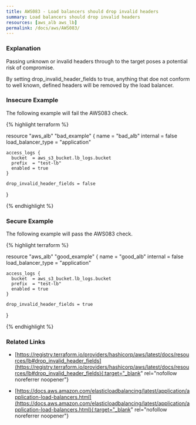 ```yaml
---
title: AWS083 - Load balancers should drop invalid headers
summary: Load balancers should drop invalid headers 
resources: [aws_alb aws_lb] 
permalink: /docs/aws/AWS083/
---
```

### Explanation


Passing unknown or invalid headers through to the target poses a potential risk of compromise. 

By setting drop_invalid_header_fields to true, anything that doe not conform to well known, defined headers will be removed by the load balancer.



### Insecure Example

The following example will fail the AWS083 check.

{% highlight terraform %}

resource "aws_alb" "bad_example" {
	name               = "bad_alb"
	internal           = false
	load_balancer_type = "application"
	
	access_logs {
	  bucket  = aws_s3_bucket.lb_logs.bucket
	  prefix  = "test-lb"
	  enabled = true
	}
  
	drop_invalid_header_fields = false
  }

{% endhighlight %}



### Secure Example

The following example will pass the AWS083 check.

{% highlight terraform %}

resource "aws_alb" "good_example" {
	name               = "good_alb"
	internal           = false
	load_balancer_type = "application"
	
	access_logs {
	  bucket  = aws_s3_bucket.lb_logs.bucket
	  prefix  = "test-lb"
	  enabled = true
	}
  
	drop_invalid_header_fields = true
  }

{% endhighlight %}



### Related Links


- [https://registry.terraform.io/providers/hashicorp/aws/latest/docs/resources/lb#drop_invalid_header_fields](https://registry.terraform.io/providers/hashicorp/aws/latest/docs/resources/lb#drop_invalid_header_fields){:target="_blank" rel="nofollow noreferrer noopener"}

- [https://docs.aws.amazon.com/elasticloadbalancing/latest/application/application-load-balancers.html](https://docs.aws.amazon.com/elasticloadbalancing/latest/application/application-load-balancers.html){:target="_blank" rel="nofollow noreferrer noopener"}


